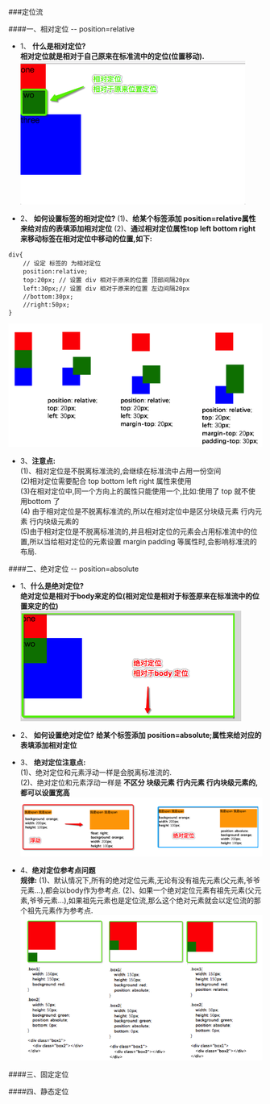 ###定位流


####一、相对定位 -- position=relative

- 1、 **什么是相对定位?** <br>**相对定位就是相对于自己原来在标准流中的定位(位置移动).**
![](/assets/Snip20180716_17.png)

- 2、 **如何设置标签的相对定位?**
(1)、**给某个标签添加 position=relative属性来给对应的表填添加相对定位**
(2)、**通过相对定位属性top left bottom right 来移动标签在相对定位中移动的位置,如下:**
```
div{
    // 设定 标签的 为相对定位
    position:relative;
    top:20px; // 设置 div 相对于原来的位置 顶部间隔20px
    left:30px;// 设置 div 相对于原来的位置 左边间隔20px
    //bottom:30px;
    //right:50px;
}
```
![](/assets/Snip20180716_3.png)<br>
- 3、**注意点:**<br>
(1)、相对定位是不脱离标准流的,会继续在标准流中占用一份空间<br>
(2)相对定位需要配合 top bottom left right 属性来使用 <br>
(3)在相对定位中,同一个方向上的属性只能使用一个,比如:使用了 top 就不使用bottom 了<br>
(4) 由于相对定位是不脱离标准流的,所以在相对定位中是区分块级元素 行内元素  行内块级元素的<br>
(5)由于相对定位是不脱离标准流的,并且相对定位的元素会占用标准流中的位置,所以当给相对定位的元素设置 margin padding  等属性时,会影响标准流的布局.


####二、绝对定位 -- position=absolute

- 1、**什么是绝对定位?**<br> **绝对定位是相对于body来定的位(相对定位是相对于标签原来在标准流中的位置来定的位)**
![](/assets/Snip20180716_16.png)

- 2、 **如何设置绝对定位?**
**给某个标签添加 position=absolute;属性来给对应的表填添加相对定位**


- 3、 **绝对定位注意点:**<br>
(1)、绝对定位和元素浮动一样是会脱离标准流的.<br>
(2)、绝对定位和元素浮动一样是 **不区分 块级元素 行内元素 行内块级元素的,都可以设置宽高**
![](/assets/Snip20180716_12.png)

- 4、**绝对定位参考点问题**<br>
**规律:**
(1)、默认情况下,所有的绝对定位元素,无论有没有祖先元素(父元素,爷爷元素...),都会以body作为参考点.
(2)、如果一个绝对定位元素有祖先元素(父元素,爷爷元素...),如果祖先元素也是定位流,那么这个绝对元素就会以定位流的那个祖先元素作为参考点.
![](/assets/Snip20180716_23.png)




####三、固定定位


####四、静态定位
